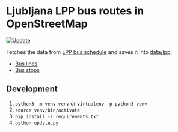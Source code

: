 # Ljubljana LPP bus routes in OpenStreetMap

[![Update](https://github.com/openstreetmap-si/bus-routes-osm-lpp/actions/workflows/update.yaml/badge.svg)](https://github.com/openstreetmap-si/bus-routes-osm-lpp/actions/workflows/update.yaml)

Fetches the data from [LPP bus schedule](https://www.lpp.si/sites/default/files/lpp_vozniredi/iskalnik/index.php) and saves it into [data/lpp](./data/lpp/):

* [Bus lines](data/lpp/lines.csv)
* [Bus stops](data/lpp/lines.csv)

## Development

1. `python3 -m venv venv` or `virtualenv -p python3 venv`
2. `source venv/bin/activate`
3. `pip install -r requirements.txt`
4. `python update.py`

